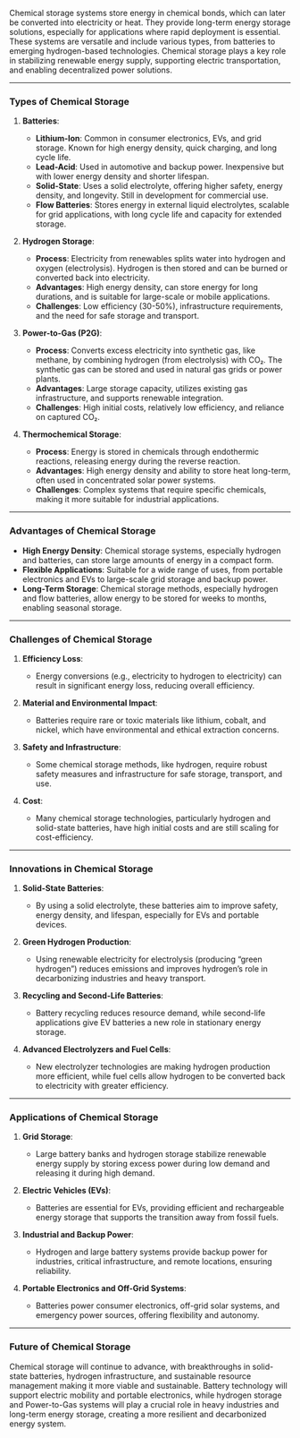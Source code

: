 Chemical storage systems store energy in chemical bonds, which can later be converted into electricity or heat. They provide long-term energy storage solutions, especially for applications where rapid deployment is essential. These systems are versatile and include various types, from batteries to emerging hydrogen-based technologies. Chemical storage plays a key role in stabilizing renewable energy supply, supporting electric transportation, and enabling decentralized power solutions.

---

### Types of Chemical Storage

1. **Batteries**:
   - **Lithium-Ion**: Common in consumer electronics, EVs, and grid storage. Known for high energy density, quick charging, and long cycle life.
   - **Lead-Acid**: Used in automotive and backup power. Inexpensive but with lower energy density and shorter lifespan.
   - **Solid-State**: Uses a solid electrolyte, offering higher safety, energy density, and longevity. Still in development for commercial use.
   - **Flow Batteries**: Stores energy in external liquid electrolytes, scalable for grid applications, with long cycle life and capacity for extended storage.

2. **Hydrogen Storage**:
   - **Process**: Electricity from renewables splits water into hydrogen and oxygen (electrolysis). Hydrogen is then stored and can be burned or converted back into electricity.
   - **Advantages**: High energy density, can store energy for long durations, and is suitable for large-scale or mobile applications.
   - **Challenges**: Low efficiency (30-50%), infrastructure requirements, and the need for safe storage and transport.

3. **Power-to-Gas (P2G)**:
   - **Process**: Converts excess electricity into synthetic gas, like methane, by combining hydrogen (from electrolysis) with CO₂. The synthetic gas can be stored and used in natural gas grids or power plants.
   - **Advantages**: Large storage capacity, utilizes existing gas infrastructure, and supports renewable integration.
   - **Challenges**: High initial costs, relatively low efficiency, and reliance on captured CO₂.

4. **Thermochemical Storage**:
   - **Process**: Energy is stored in chemicals through endothermic reactions, releasing energy during the reverse reaction.
   - **Advantages**: High energy density and ability to store heat long-term, often used in concentrated solar power systems.
   - **Challenges**: Complex systems that require specific chemicals, making it more suitable for industrial applications.

---

### Advantages of Chemical Storage

- **High Energy Density**: Chemical storage systems, especially hydrogen and batteries, can store large amounts of energy in a compact form.
- **Flexible Applications**: Suitable for a wide range of uses, from portable electronics and EVs to large-scale grid storage and backup power.
- **Long-Term Storage**: Chemical storage methods, especially hydrogen and flow batteries, allow energy to be stored for weeks to months, enabling seasonal storage.

---

### Challenges of Chemical Storage

1. **Efficiency Loss**:
   - Energy conversions (e.g., electricity to hydrogen to electricity) can result in significant energy loss, reducing overall efficiency.

2. **Material and Environmental Impact**:
   - Batteries require rare or toxic materials like lithium, cobalt, and nickel, which have environmental and ethical extraction concerns.

3. **Safety and Infrastructure**:
   - Some chemical storage methods, like hydrogen, require robust safety measures and infrastructure for safe storage, transport, and use.

4. **Cost**:
   - Many chemical storage technologies, particularly hydrogen and solid-state batteries, have high initial costs and are still scaling for cost-efficiency.

---

### Innovations in Chemical Storage

1. **Solid-State Batteries**:
   - By using a solid electrolyte, these batteries aim to improve safety, energy density, and lifespan, especially for EVs and portable devices.

2. **Green Hydrogen Production**:
   - Using renewable electricity for electrolysis (producing “green hydrogen”) reduces emissions and improves hydrogen’s role in decarbonizing industries and heavy transport.

3. **Recycling and Second-Life Batteries**:
   - Battery recycling reduces resource demand, while second-life applications give EV batteries a new role in stationary energy storage.

4. **Advanced Electrolyzers and Fuel Cells**:
   - New electrolyzer technologies are making hydrogen production more efficient, while fuel cells allow hydrogen to be converted back to electricity with greater efficiency.

---

### Applications of Chemical Storage

1. **Grid Storage**:
   - Large battery banks and hydrogen storage stabilize renewable energy supply by storing excess power during low demand and releasing it during high demand.

2. **Electric Vehicles (EVs)**:
   - Batteries are essential for EVs, providing efficient and rechargeable energy storage that supports the transition away from fossil fuels.

3. **Industrial and Backup Power**:
   - Hydrogen and large battery systems provide backup power for industries, critical infrastructure, and remote locations, ensuring reliability.

4. **Portable Electronics and Off-Grid Systems**:
   - Batteries power consumer electronics, off-grid solar systems, and emergency power sources, offering flexibility and autonomy.

---

### Future of Chemical Storage

Chemical storage will continue to advance, with breakthroughs in solid-state batteries, hydrogen infrastructure, and sustainable resource management making it more viable and sustainable. Battery technology will support electric mobility and portable electronics, while hydrogen storage and Power-to-Gas systems will play a crucial role in heavy industries and long-term energy storage, creating a more resilient and decarbonized energy system.